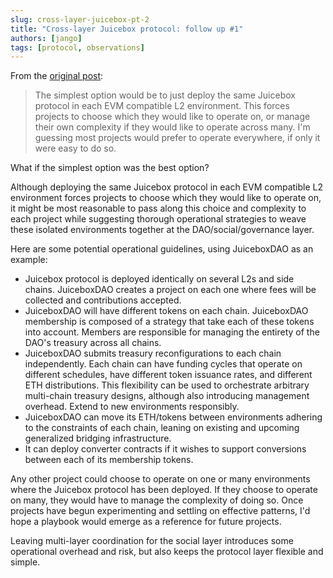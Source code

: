 ```yaml
---
slug: cross-layer-juicebox-pt-2
title: "Cross-layer Juicebox protocol: follow up #1"
authors: [jango]
tags: [protocol, observations]
---
```


From the [original post](https://info.juicebox.money/blog/multi-layer-juicebox/): 

> The simplest option would be to just deploy the same Juicebox protocol in each EVM compatible L2 environment. This forces projects to choose which they would like to operate on, or manage their own complexity if they would like to operate across many. I'm guessing most projects would prefer to operate everywhere, if only it were easy to do so.

What if the simplest option was the best option?

Although deploying the same Juicebox protocol in each EVM compatible L2 environment forces projects to choose which they would like to operate on, it might be most reasonable to pass along this choice and complexity to each project while suggesting thorough operational strategies to weave these isolated environments together at the DAO/social/governance layer.

Here are some potential operational guidelines, using JuiceboxDAO as an example:

- Juicebox protocol is deployed identically on several L2s and side chains. JuiceboxDAO creates a project on each one where fees will be collected and contributions accepted.
- JuiceboxDAO will have different tokens on each chain. JuiceboxDAO membership is composed of a strategy that take each of these tokens into account. Members are responsible for managing the entirety of the DAO's treasury across all chains.
- JuiceboxDAO submits treasury reconfigurations to each chain independently. Each chain can have funding cycles that operate on different schedules, have different token issuance rates, and different ETH distributions. This flexibility can be used to orchestrate arbitrary multi-chain treasury designs, although also introducing management overhead. Extend to new environments responsibly.
- JuiceboxDAO can move its ETH/tokens between environments adhering to the constraints of each chain, leaning on existing and upcoming generalized bridging infrastructure.
- It can deploy converter contracts if it wishes to support conversions between each of its membership tokens.

Any other project could choose to operate on one or many environments where the Juicebox protocol has been deployed. If they choose to operate on many, they would have to manage the complexity of doing so. Once projects have begun experimenting and settling on effective patterns, I'd hope a playbook would emerge as a reference for future projects.

Leaving multi-layer coordination for the social layer introduces some operational overhead and risk, but also keeps the protocol layer flexible and simple.
